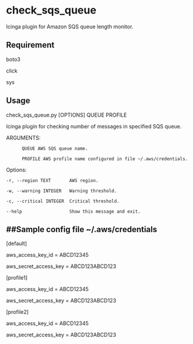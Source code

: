 # check_sqs_queue
Icinga plugin for Amazon SQS queue length monitor.

## Requirement

boto3

click

sys

## Usage

  check_sqs_queue.py [OPTIONS] QUEUE PROFILE

  Icinga plugin for checking number of messages in  specified SQS queue.

  ARGUMENTS:

          QUEUE AWS SQS queue name.

          PROFILE AWS profile name configured in file ~/.aws/credentials.

  Options:
  
    -r, --region TEXT       AWS region.
    
    -w, --warning INTEGER   Warning threshold.
    
    -c, --critical INTEGER  Critical threshold.
    
    --help                  Show this message and exit.
    

##Sample config file  ~/.aws/credentials
------------------
[default]

aws_access_key_id = ABCD12345

aws_secret_access_key = ABCD123ABCD123


[profile1]

aws_access_key_id = ABCD12345

aws_secret_access_key = ABCD123ABCD123


[profile2]

aws_access_key_id = ABCD12345

aws_secret_access_key = ABCD123ABCD123
  
